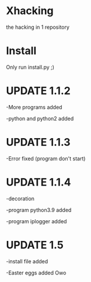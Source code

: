 # Xhacking
the hacking in 1 repository


# Install
Only run install.py ;)

# UPDATE 1.1.2

-More programs added

-python and python2 added

# UPDATE 1.1.3

-Error fixed (program don't start)

# UPDATE 1.1.4

-decoration

-program python3.9 added

-program iplogger added

# UPDATE 1.5
-install file added

-Easter eggs added Owo

